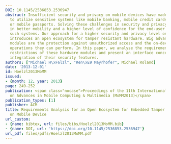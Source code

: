 ```yaml
---
DOI: 10.1145/2536853.2536947
abstract: Insufficient security and privacy on mobile devices have made it difficult
  to utilize sensitive systems like mobile banking, mobile credit cards, mobile ticketing
  or mobile passports. Solving these challenges in security and privacy, could result
  in better mobility and a higher level of confidence for the end-user services in
  such systems. Our approach for a higher security and privacy level on mobile devices
  introduces an open ecosystem for tamper resistant hardware. Big advantages of these
  modules are the protection against unauthorized access and the on-device cryptographic
  operations they can perform. In this paper, we analyse the requirements and performance
  restrictions of these hardware modules and present an interface concept for a tight
  integration of their security features.
authors: ["Michael H\xF6lzl", "Ren\xE9 Mayrhofer", Michael Roland]
date: '2013-12-01'
id: Hoelzl2013MoMM
issued:
- {month: 12, year: 2013}
page: 249-252
publication: <span class="nocase">Proceedings of the 11th International Conference
  on Advances in Mobile Computing & Multimedia (MoMM2013)</span>
publication_types: [1]
publisher: ACM
title: Requirements Analysis for an Open Ecosystem for Embedded Tamper Resistant Hardware
  on Mobile Device
url_custom:
- {name: bibtex, url: files/bibs/Hoelzl2013MoMM.bib}
- {name: DOI, url: 'https://doi.org/10.1145/2536853.2536947'}
url_pdf: files/pdfs/Hoelzl2013MoMM.pdf
---
```

